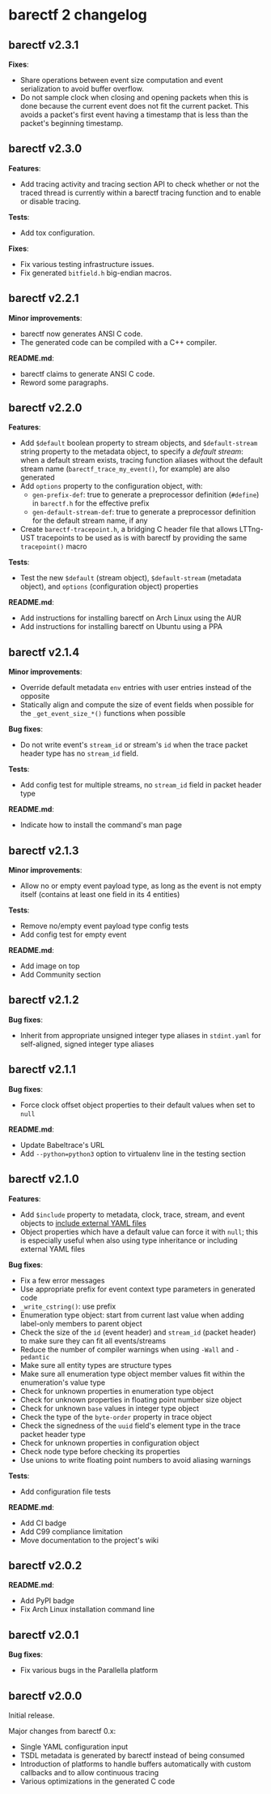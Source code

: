 # barectf 2 changelog

## barectf v2.3.1

**Fixes**:

  * Share operations between event size computation and event
    serialization to avoid buffer overflow.
  * Do not sample clock when closing and opening packets when this is
    done because the current event does not fit the current packet. This
    avoids a packet's first event having a timestamp that is less than
    the packet's beginning timestamp.

## barectf v2.3.0

**Features**:

  * Add tracing activity and tracing section API to check whether or not
    the traced thread is currently within a barectf tracing function and
    to enable or disable tracing.

**Tests**:

  * Add tox configuration.

**Fixes**:

  * Fix various testing infrastructure issues.
  * Fix generated `bitfield.h` big-endian macros.


## barectf v2.2.1

**Minor improvements**:

  * barectf now generates ANSI C code.
  * The generated code can be compiled with a C++ compiler.

**README.md**:

  * barectf claims to generate ANSI C code.
  * Reword some paragraphs.


## barectf v2.2.0

**Features**:

  * Add `$default` boolean property to stream objects, and
    `$default-stream` string property to the metadata object, to specify
    a _default stream_: when a default stream exists, tracing function
    aliases without the default stream name (`barectf_trace_my_event()`,
    for example) are also generated
  * Add `options` property to the configuration object, with:
    * `gen-prefix-def`: true to generate a preprocessor definition
      (`#define`) in `barectf.h` for the effective prefix
    * `gen-default-stream-def`: true to generate a preprocessor
      definition for the default stream name, if any
  * Create `barectf-tracepoint.h`, a bridging C header file that
    allows LTTng-UST tracepoints to be used as is with barectf by
    providing the same `tracepoint()` macro

**Tests**:

  * Test the new `$default` (stream object), `$default-stream` (metadata
    object), and `options` (configuration object) properties

**README.md**:

  * Add instructions for installing barectf on Arch Linux using the AUR
  * Add instructions for installing barectf on Ubuntu using a PPA


## barectf v2.1.4

**Minor improvements**:

  * Override default metadata `env` entries with user entries instead of
    the opposite
  * Statically align and compute the size of event fields when possible
    for the `_get_event_size_*()` functions when possible

**Bug fixes**:

  * Do not write event's `stream_id` or stream's `id` when the trace
    packet header type has no `stream_id` field.

**Tests**:

  * Add config test for multiple streams, no `stream_id` field in packet
    header type

**README.md**:

  * Indicate how to install the command's man page


## barectf v2.1.3

**Minor improvements**:

  * Allow no or empty event payload type, as long as the event is not
    empty itself (contains at least one field in its 4 entities)

**Tests**:

  * Remove no/empty event payload type config tests
  * Add config test for empty event

**README.md**:

  * Add image on top
  * Add Community section


## barectf v2.1.2

**Bug fixes**:

  * Inherit from appropriate unsigned integer type aliases in
    `stdint.yaml` for self-aligned, signed integer type aliases


## barectf v2.1.1

**Bug fixes**:

  * Force clock offset object properties to their default values when
    set to `null`

**README.md**:

  * Update Babeltrace's URL
  * Add `--python=python3` option to virtualenv line in the
    testing section


## barectf v2.1.0

**Features**:

  * Add `$include` property to metadata, clock, trace, stream, and
    event objects to [include external YAML files](https://github.com/efficios/barectf/wiki/Including-external-YAML-files)
  * Object properties which have a default value can force it
    with `null`; this is especially useful when also using type
    inheritance or including external YAML files

**Bug fixes**:

  * Fix a few error messages
  * Use appropriate prefix for event context type parameters in
    generated code
  * `_write_cstring()`: use prefix
  * Enumeration type object: start from current last value when
    adding label-only members to parent object
  * Check the size of the `id` (event header) and `stream_id`
    (packet header) to make sure they can fit all events/streams
  * Reduce the number of compiler warnings when using `-Wall` and
    `-pedantic`
  * Make sure all entity types are structure types
  * Make sure all enumeration type object member values fit within
    the enumeration's value type
  * Check for unknown properties in enumeration type object
  * Check for unknown properties in floating point number size object
  * Check for unknown `base` values in integer type object
  * Check the type of the `byte-order` property in trace object
  * Check the signedness of the `uuid` field's element type in the
    trace packet header type
  * Check for unknown properties in configuration object
  * Check node type before checking its properties
  * Use unions to write floating point numbers to avoid aliasing warnings

**Tests**:

  * Add configuration file tests

**README.md**:

  * Add CI badge
  * Add C99 compliance limitation
  * Move documentation to the project's wiki


## barectf v2.0.2

**README.md**:

  * Add PyPI badge
  * Fix Arch Linux installation command line


## barectf v2.0.1

**Bug fixes**:

  * Fix various bugs in the Parallella platform


## barectf v2.0.0

Initial release.

Major changes from barectf 0.x:

  * Single YAML configuration input
  * TSDL metadata is generated by barectf instead of being consumed
  * Introduction of platforms to handle buffers automatically with
    custom callbacks and to allow continuous tracing
  * Various optimizations in the generated C code
